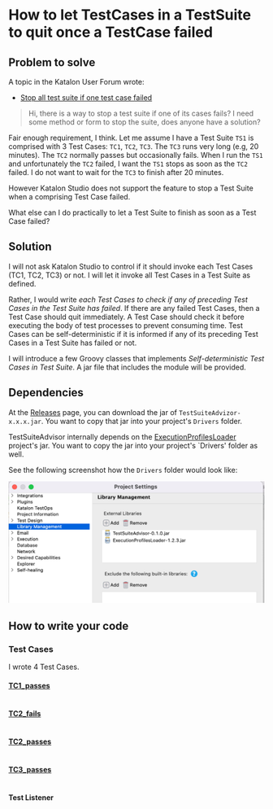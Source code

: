 # How to let TestCases in a TestSuite to quit once a TestCase failed

## Problem to solve

A topic in the Katalon User Forum wrote:

- [Stop all test suite if one test case failed](https://forum.katalon.com/t/stop-all-test-suite-if-one-test-case-failed/49629)

>Hi,
>there is a way to stop a test suite if one of its cases fails?
>I need some method or form to stop the suite, does anyone have a solution?

Fair enough requirement, I think. 
Let me assume I have a Test Suite `TS1` is comprised with 3 Test Cases: `TC1`, `TC2`, `TC3`. 
 The `TC3` runs very long (e.g, 20 minutes). The `TC2` normally passes but occasionally fails.
When I run the `TS1` and unfortunately the `TC2` failed, I want the `TS1` stops as soon as the `TC2` failed.
I do not want to wait for the `TC3` to finish after 20 minutes.

However Katalon Studio does not support the feature to stop a Test Suite when a comprising Test Case failed.

What else can I do practically to let a Test Suite to finish as soon as a Test Case failed?

## Solution

I will not ask Katalon Studio to control if it should invoke each Test Cases (TC1, TC2, TC3) or not.
I will let it invoke all Test Cases in a Test Suite as defined.

Rather, I would write *each Test Cases to check if any of preceding Test Cases in the Test Suite has failed*. 
If there are any failed Test Cases, then a Test Case should quit immediately. A Test Case should check it before executing the body of test processes to prevent consuming time. Test Cases can be self-deterministic if it is informed if any of its preceding Test Cases in a Test Suite has failed or not.

I will introduce a few Groovy classes that implements *Self-deterministic Test Cases in Test Suite*. A jar file that includes the module will be provided.


## Dependencies

At the [Releases](https://github.com/kazurayam/TestSuiteAdvisor/releases) page, you can download the jar of `TestSuiteAdvizor-x.x.x.jar`. You want to copy that jar into your project's `Drivers` folder.

TestSuiteAdvisor internally depends on the [ExecutionProfilesLoader](https://github.com/kazurayam/ExecutionProfilesLoader/releases) project's jar. You want to copy the jar into your project's `Drivers' folder as well.

See the following screenshot how the `Drivers` folder would look like:

![Drivers](docs/images/Drivers.png)


## How to write your code

### Test Cases

I wrote 4 Test Cases.

#### [TC1_passes](Scripts/TC1_passes/Script1638068375427.groovy)

```java:Scripts/TC1_passes/Script1638068375427.groovy
```

#### [TC2_fails](Scripts/TC2_fails/Script1638068381665.groovy)

```java:Scripts/TC2_fails/Script1638068381665.groovy
```

#### [TC2_passes](Scripts/TC2_passes/Script1638068635076.groovy)

```java:Scripts/TC2_passes/Script1638068635076.groovy
```

#### [TC3_passes](Scripts/TC3_passes/Script1638068553061.groovy)

```java:Scripts/TC3_passes/Script1638068553061.groovy
```

#### Test Listener


